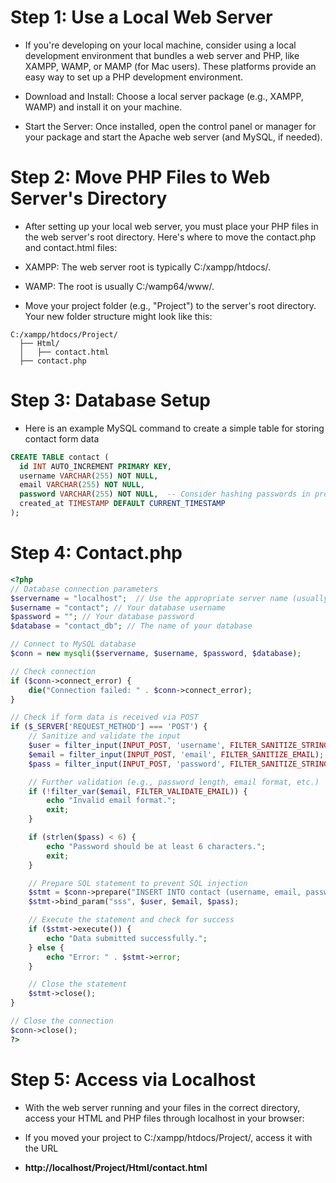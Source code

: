# Step 1: Use a Local Web Server
- If you're developing on your local machine, consider using a local development environment that bundles a web server and PHP, like XAMPP, WAMP, or MAMP (for Mac users). These platforms provide an easy way to set up a PHP development environment.

- Download and Install: Choose a local server package (e.g., XAMPP, WAMP) and install it on your machine.
- Start the Server: Once installed, open the control panel or manager for your package and start the Apache web server (and MySQL, if needed).


# Step 2: Move PHP Files to Web Server's Directory

- After setting up your local web server, you must place your PHP files in the web server's root directory. Here's where to move the contact.php and contact.html files:

- XAMPP: The web server root is typically C:/xampp/htdocs/.

- WAMP: The root is usually C:/wamp64/www/.

- Move your project folder (e.g., "Project") to the server's root directory. Your new folder structure might look like this:

``` 
C:/xampp/htdocs/Project/
  ├── Html/
  │   ├── contact.html
  ├── contact.php

```

# Step 3: Database Setup

- Here is an example MySQL command to create a simple table for storing contact form data

```sql
CREATE TABLE contact (
  id INT AUTO_INCREMENT PRIMARY KEY,
  username VARCHAR(255) NOT NULL,
  email VARCHAR(255) NOT NULL,
  password VARCHAR(255) NOT NULL,  -- Consider hashing passwords in production
  created_at TIMESTAMP DEFAULT CURRENT_TIMESTAMP
);

```


# Step 4: Contact.php

```php
<?php
// Database connection parameters
$servername = "localhost";  // Use the appropriate server name (usually localhost for local development)
$username = "contact"; // Your database username
$password = ""; // Your database password
$database = "contact_db"; // The name of your database

// Connect to MySQL database
$conn = new mysqli($servername, $username, $password, $database);

// Check connection
if ($conn->connect_error) {
    die("Connection failed: " . $conn->connect_error);
}

// Check if form data is received via POST
if ($_SERVER['REQUEST_METHOD'] === 'POST') {
    // Sanitize and validate the input
    $user = filter_input(INPUT_POST, 'username', FILTER_SANITIZE_STRING);
    $email = filter_input(INPUT_POST, 'email', FILTER_SANITIZE_EMAIL);
    $pass = filter_input(INPUT_POST, 'password', FILTER_SANITIZE_STRING);

    // Further validation (e.g., password length, email format, etc.)
    if (!filter_var($email, FILTER_VALIDATE_EMAIL)) {
        echo "Invalid email format.";
        exit;
    }

    if (strlen($pass) < 6) {
        echo "Password should be at least 6 characters.";
        exit;
    }

    // Prepare SQL statement to prevent SQL injection
    $stmt = $conn->prepare("INSERT INTO contact (username, email, password) VALUES (?, ?, ?)");
    $stmt->bind_param("sss", $user, $email, $pass);

    // Execute the statement and check for success
    if ($stmt->execute()) {
        echo "Data submitted successfully.";
    } else {
        echo "Error: " . $stmt->error;
    }

    // Close the statement
    $stmt->close();
}

// Close the connection
$conn->close();
?>

```


# Step 5: Access via Localhost

- With the web server running and your files in the correct directory, access your HTML and PHP files through localhost in your browser:

- If you moved your project to C:/xampp/htdocs/Project/, access it with the URL

- **http://localhost/Project/Html/contact.html**
